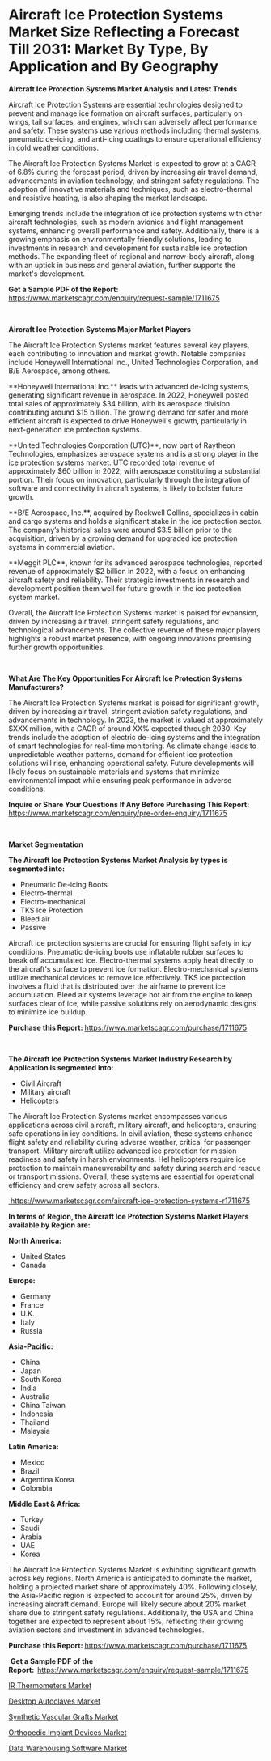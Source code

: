 <p><h1>Aircraft Ice Protection Systems Market Size Reflecting a Forecast Till 2031: Market By Type, By Application and By Geography</h1></p><p><strong>Aircraft Ice Protection Systems Market Analysis and Latest Trends</strong></p>
<p><p>Aircraft Ice Protection Systems are essential technologies designed to prevent and manage ice formation on aircraft surfaces, particularly on wings, tail surfaces, and engines, which can adversely affect performance and safety. These systems use various methods including thermal systems, pneumatic de-icing, and anti-icing coatings to ensure operational efficiency in cold weather conditions.</p><p>The Aircraft Ice Protection Systems Market is expected to grow at a CAGR of 6.8% during the forecast period, driven by increasing air travel demand, advancements in aviation technology, and stringent safety regulations. The adoption of innovative materials and techniques, such as electro-thermal and resistive heating, is also shaping the market landscape.</p><p>Emerging trends include the integration of ice protection systems with other aircraft technologies, such as modern avionics and flight management systems, enhancing overall performance and safety. Additionally, there is a growing emphasis on environmentally friendly solutions, leading to investments in research and development for sustainable ice protection methods. The expanding fleet of regional and narrow-body aircraft, along with an uptick in business and general aviation, further supports the market's development.</p></p>
<p><strong>Get a Sample PDF of the Report:&nbsp;</strong> <a href="https://www.marketscagr.com/enquiry/request-sample/1711675?utm_campaign=1801&utm_medium=2&utm_source=Github&utm_content=ia&utm_term=22102024&utm_id=aircraft-ice-protection-systems">https://www.marketscagr.com/enquiry/request-sample/1711675</a></p>
<p>&nbsp;</p>
<p><strong>Aircraft Ice Protection Systems Major Market Players</strong></p>
<p><p>The Aircraft Ice Protection Systems market features several key players, each contributing to innovation and market growth. Notable companies include Honeywell International Inc., United Technologies Corporation, and B/E Aerospace, among others.</p><p>**Honeywell International Inc.** leads with advanced de-icing systems, generating significant revenue in aerospace. In 2022, Honeywell posted total sales of approximately $34 billion, with its aerospace division contributing around $15 billion. The growing demand for safer and more efficient aircraft is expected to drive Honeywell's growth, particularly in next-generation ice protection systems.</p><p>**United Technologies Corporation (UTC)**, now part of Raytheon Technologies, emphasizes aerospace systems and is a strong player in the ice protection systems market. UTC recorded total revenue of approximately $60 billion in 2022, with aerospace constituting a substantial portion. Their focus on innovation, particularly through the integration of software and connectivity in aircraft systems, is likely to bolster future growth.</p><p>**B/E Aerospace, Inc.**, acquired by Rockwell Collins, specializes in cabin and cargo systems and holds a significant stake in the ice protection sector. The company’s historical sales were around $3.5 billion prior to the acquisition, driven by a growing demand for upgraded ice protection systems in commercial aviation.</p><p>**Meggit PLC**, known for its advanced aerospace technologies, reported revenue of approximately $2 billion in 2022, with a focus on enhancing aircraft safety and reliability. Their strategic investments in research and development position them well for future growth in the ice protection system market.</p><p>Overall, the Aircraft Ice Protection Systems market is poised for expansion, driven by increasing air travel, stringent safety regulations, and technological advancements. The collective revenue of these major players highlights a robust market presence, with ongoing innovations promising further growth opportunities.</p></p>
<p>&nbsp;</p>
<p><strong>What Are The Key Opportunities For Aircraft Ice Protection Systems Manufacturers?</strong></p>
<p><p>The Aircraft Ice Protection Systems market is poised for significant growth, driven by increasing air travel, stringent aviation safety regulations, and advancements in technology. In 2023, the market is valued at approximately $XXX million, with a CAGR of around XX% expected through 2030. Key trends include the adoption of electric de-icing systems and the integration of smart technologies for real-time monitoring. As climate change leads to unpredictable weather patterns, demand for efficient ice protection solutions will rise, enhancing operational safety. Future developments will likely focus on sustainable materials and systems that minimize environmental impact while ensuring peak performance in adverse conditions.</p></p>
<p><strong>Inquire or Share Your Questions If Any Before Purchasing This Report:</strong> <a href="https://www.marketscagr.com/enquiry/pre-order-enquiry/1711675?utm_campaign=1801&utm_medium=2&utm_source=Github&utm_content=ia&utm_term=22102024&utm_id=aircraft-ice-protection-systems">https://www.marketscagr.com/enquiry/pre-order-enquiry/1711675</a></p>
<p>&nbsp;</p>
<p><strong>Market Segmentation</strong></p>
<p><strong>The Aircraft Ice Protection Systems Market Analysis by types is segmented into:</strong></p>
<p><ul><li>Pneumatic De-icing Boots</li><li>Electro-thermal</li><li>Electro-mechanical</li><li>TKS Ice Protection</li><li>Bleed air</li><li>Passive</li></ul></p>
<p><p>Aircraft ice protection systems are crucial for ensuring flight safety in icy conditions. Pneumatic de-icing boots use inflatable rubber surfaces to break off accumulated ice. Electro-thermal systems apply heat directly to the aircraft's surface to prevent ice formation. Electro-mechanical systems utilize mechanical devices to remove ice effectively. TKS ice protection involves a fluid that is distributed over the airframe to prevent ice accumulation. Bleed air systems leverage hot air from the engine to keep surfaces clear of ice, while passive solutions rely on aerodynamic designs to minimize ice buildup.</p></p>
<p><strong>Purchase this Report:&nbsp;</strong><a href="https://www.marketscagr.com/purchase/1711675?utm_campaign=1801&utm_medium=2&utm_source=Github&utm_content=ia&utm_term=22102024&utm_id=aircraft-ice-protection-systems">https://www.marketscagr.com/purchase/1711675</a></p>
<p>&nbsp;</p>
<p><strong>The Aircraft Ice Protection Systems Market Industry Research by Application is segmented into:</strong></p>
<p><ul><li>Civil Aircraft</li><li>Military aircraft</li><li>Helicopters</li></ul></p>
<p><p>The Aircraft Ice Protection Systems market encompasses various applications across civil aircraft, military aircraft, and helicopters, ensuring safe operations in icy conditions. In civil aviation, these systems enhance flight safety and reliability during adverse weather, critical for passenger transport. Military aircraft utilize advanced ice protection for mission readiness and safety in harsh environments. Hel helicopters require ice protection to maintain maneuverability and safety during search and rescue or transport missions. Overall, these systems are essential for operational efficiency and crew safety across all sectors.</p></p>
<p><a href="https://www.marketscagr.com/aircraft-ice-protection-systems-r1711675?utm_campaign=1801&utm_medium=2&utm_source=Github&utm_content=ia&utm_term=22102024&utm_id=aircraft-ice-protection-systems">&nbsp;https://www.marketscagr.com/aircraft-ice-protection-systems-r1711675</a></p>
<p><strong>In terms of Region, the Aircraft Ice Protection Systems Market Players available by Region are:</strong></p>
<p>
    <p> <strong> North America: </strong>
        <ul>
            <li>United States</li>
            <li>Canada</li>
        </ul>
        </p> 
    <p> <strong> Europe: </strong>
        <ul>
            <li>Germany</li>
            <li>France</li>
            <li>U.K.</li>
            <li>Italy</li>
            <li>Russia</li>
        </ul>
        </p> 
    <p> <strong> Asia-Pacific: </strong>
        <ul>
            <li>China</li>
            <li>Japan</li>
            <li>South Korea</li>
            <li>India</li>
            <li>Australia</li>
            <li>China Taiwan</li>
            <li>Indonesia</li>
            <li>Thailand</li>
            <li>Malaysia</li>
        </ul>
        </p> 
    <p> <strong> Latin America: </strong>
        <ul>
            <li>Mexico</li>
            <li>Brazil</li>
            <li>Argentina Korea</li>
            <li>Colombia</li>
        </ul>
        </p> 
    <p> <strong> Middle East & Africa: </strong>
        <ul>
            <li>Turkey</li>
            <li>Saudi</li>
            <li>Arabia</li>
            <li>UAE</li>
            <li>Korea</li>
        </ul>
    </p>
    </p>
<p><p>The Aircraft Ice Protection Systems Market is exhibiting significant growth across key regions. North America is anticipated to dominate the market, holding a projected market share of approximately 40%. Following closely, the Asia-Pacific region is expected to account for around 25%, driven by increasing aircraft demand. Europe will likely secure about 20% market share due to stringent safety regulations. Additionally, the USA and China together are expected to represent about 15%, reflecting their growing aviation sectors and investment in advanced technologies.</p></p>
<p><strong>Purchase this Report: </strong><a href="https://www.marketscagr.com/purchase/1711675?utm_campaign=1801&utm_medium=2&utm_source=Github&utm_content=ia&utm_term=22102024&utm_id=aircraft-ice-protection-systems">https://www.marketscagr.com/purchase/1711675</a></p>
<p>&nbsp;<strong>Get a Sample PDF of the Report:&nbsp;&nbsp;</strong><a href="https://www.marketscagr.com/enquiry/request-sample/1711675?utm_campaign=1801&utm_medium=2&utm_source=Github&utm_content=ia&utm_term=22102024&utm_id=aircraft-ice-protection-systems">https://www.marketscagr.com/enquiry/request-sample/1711675</a></p>
<p><strong></strong></p>
<p><p><a href="https://www.linkedin.com/pulse/pioneering-growth-analyzing-global-ir-thermometers-market-h56kc?utm_campaign=1801&utm_medium=2&utm_source=Github&utm_content=ia&utm_term=22102024&utm_id=aircraft-ice-protection-systems">IR Thermometers Market</a></p><p><a href="https://www.linkedin.com/pulse/desktop-autoclaves-market-evolution-future-outlook-forecasting-djnec?utm_campaign=1801&utm_medium=2&utm_source=Github&utm_content=ia&utm_term=22102024&utm_id=aircraft-ice-protection-systems">Desktop Autoclaves Market</a></p><p><a href="https://www.linkedin.com/pulse/synthetic-vascular-grafts-market-global-regional-analysis-koehc?utm_campaign=1801&utm_medium=2&utm_source=Github&utm_content=ia&utm_term=22102024&utm_id=aircraft-ice-protection-systems">Synthetic Vascular Grafts Market</a></p><p><a href="https://www.linkedin.com/pulse/orthopedic-implant-devices-market-outlook-forecast-from-74djc?utm_campaign=1801&utm_medium=2&utm_source=Github&utm_content=ia&utm_term=22102024&utm_id=aircraft-ice-protection-systems">Orthopedic Implant Devices Market</a></p><p><a href="https://www.linkedin.com/pulse/data-warehousing-software-market-segmentation-geographical-wlbue?utm_campaign=1801&utm_medium=2&utm_source=Github&utm_content=ia&utm_term=22102024&utm_id=aircraft-ice-protection-systems">Data Warehousing Software Market</a></p></p>